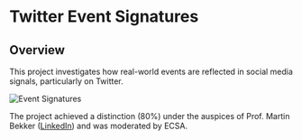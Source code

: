 # Twitter Event Signatures


## Overview
This project investigates how real-world events are reflected in social media signals, particularly on Twitter.

![Event Signatures](images/Poster_Investigation_Project.png)

The project achieved a distinction (80%) under the auspices of Prof. Martin Bekker ([LinkedIn](https://www.linkedin.com/in/martinbekker/)) and was moderated by ECSA.


